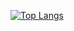 [![Top Langs](https://github-readme-stats.vercel.app/api/top-langs/?username=zacn04&layout=donut-vertical)](https://github.com/anuraghazra/github-readme-stats)
